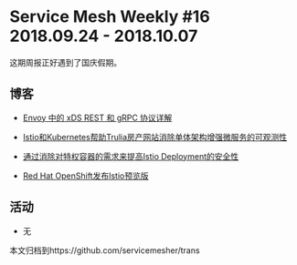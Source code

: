 # Service Mesh Weekly #16 2018.09.24 - 2018.10.07

这期周报正好遇到了国庆假期。

## 博客

- [Envoy 中的 xDS REST 和 gRPC 协议详解](http://www.servicemesher.com/blog/envoy-xds-protocol/)

- [Istio和Kubernetes帮助Trulia房产网站消除单体架构增强微服务的可观测性](http://www.servicemesher.com/blog/microservice-observability-with-istio/)

- [通过消除对特权容器的需求来提高Istio Deployment的安全性](http://www.servicemesher.com/blog/increasing-security-of-istio-deployments-by-removing-the-need-for-privileged-containers/)

- [Red Hat OpenShift发布Istio预览版](http://www.servicemesher.com/blog/istio-on-openshift-technology-preview/)

## 活动

- 无

本文归档到https://github.com/servicemesher/trans